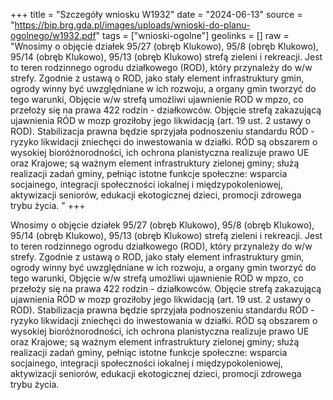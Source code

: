 +++
title = "Szczegóły wniosku W1932"
date = "2024-06-13"
source = "https://bip.brg.gda.pl/images/uploads/wnioski-do-planu-ogolnego/w1932.pdf"
tags = ["wnioski-ogolne"]
geolinks = []
raw = "Wnosimy o objęcie działek 95/27 (obręb Klukowo), 95/8 (obręb Klukowo), 95/14 (obręb Klukowo), 95/13 (obręb Klukowo) strefą zieleni i rekreacji. Jest to teren rodzinnego ogrodu działkowego (ROD), który przynależy do w/w strefy. Zgodnie z ustawą o ROD, jako stały element infrastruktury gmin, ogrody winny być uwzględniane w ich rozwoju, a organy gmin tworzyć do tego warunki, Objęcie w/w strefą umożliwi ujawnienie ROD w mpzo, co przełoży się na prawa 422 rodzin - działkowców. Objęcie strefą zakazującą ujawnienia RÓD w mozp groziłoby jego likwidacją (art. 19 ust. 2 ustawy o ROD). Stabilizacja prawna będzie sprzyjała podnoszeniu standardu RÓD - ryzyko likwidacji zniechęci do inwestowania w działki. RÓD są obszarem o wysokiej bioróżnorodności, ich ochrona planistyczna realizuje prawo UE oraz Krajowe; są ważnym element infrastruktury zielonej gminy; służą realizacji zadań gminy, pełniąc istotne funkcje społeczne: wsparcia socjainego, integracji społeczności iokalnej i międzypokoleniowej, aktywizacji seniorów, edukacji ekotogicznej dzieci, promocji zdrowega trybu życia. "
+++

Wnosimy o objęcie działek 95/27 (obręb Klukowo), 95/8 (obręb Klukowo), 95/14 (obręb Klukowo),
95/13 (obręb Klukowo) strefą zieleni i rekreacji. Jest to teren rodzinnego ogrodu działkowego (ROD), który
przynależy do w/w strefy. Zgodnie z ustawą o ROD, jako stały element infrastruktury gmin, ogrody winny być
uwzględniane w ich rozwoju, a organy gmin tworzyć do tego warunki, Objęcie w/w strefą umożliwi ujawnienie ROD
w mpzo, co przełoży się na prawa 422 rodzin - działkowców. Objęcie strefą zakazującą ujawnienia RÓD w mozp
groziłoby jego likwidacją (art. 19 ust. 2 ustawy o ROD). Stabilizacja prawna będzie sprzyjała podnoszeniu
standardu RÓD - ryzyko likwidacji zniechęci do inwestowania w działki. RÓD są obszarem o wysokiej
bioróżnorodności, ich ochrona planistyczna realizuje prawo UE oraz Krajowe; są ważnym element infrastruktury
zielonej gminy; służą realizacji zadań gminy, pełniąc istotne funkcje społeczne: wsparcia socjainego, integracji
społeczności iokalnej i międzypokoleniowej, aktywizacji seniorów, edukacji ekotogicznej dzieci, promocji zdrowega
trybu życia.



